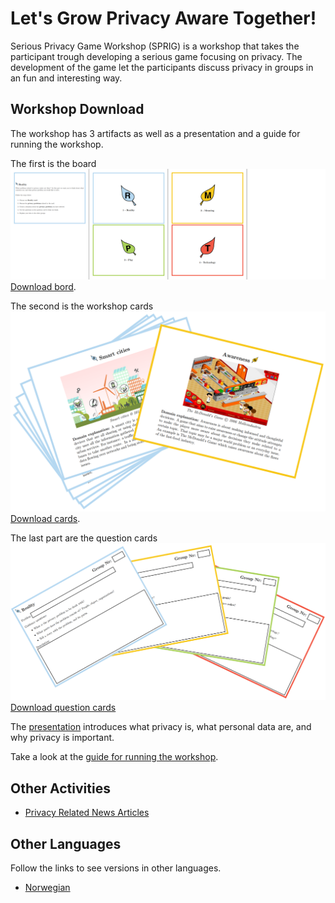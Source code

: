 # Let's Grow Privacy Aware Together!

Serious Privacy Game Workshop (SPRIG) is a workshop that takes the participant trough developing a serious game focusing on privacy. The development of the game let the participants discuss privacy in groups in an fun and interesting way.

## Workshop Download

The workshop has 3 artifacts as well as a presentation and a guide for running the workshop.

The first is the board
![](img/workshop/board_2.png)
[Download bord](files/board.pdf).

The second is the workshop cards
![](img/workshop/cards.png) [Download cards](files/cards.pdf).

The last part are the question cards
![](img/workshop/question_cards.png)
[Download question cards](files/question_cards.pdf)


The [presentation](files/presentation.pdf) introduces what privacy is, what personal data are, and why privacy is important.


Take a look at the [guide for running the workshop](workshop/).

## Other Activities

* [Privacy Related News Articles](news_articles/)

## Other Languages
Follow the links to see versions in other languages.

* [Norwegian]()
